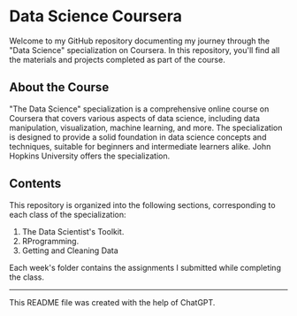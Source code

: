 # Data Science Coursera

Welcome to my GitHub repository documenting my journey through the "Data Science" specialization on Coursera. In this repository, you'll find all the materials and projects completed as part of the course.

## About the Course
"The Data Science" specialization is a comprehensive online course on Coursera that covers various aspects of data science, including data manipulation, visualization, machine learning, and more. The specialization is designed to provide a solid foundation in data science concepts and techniques, suitable for beginners and intermediate learners alike.
John Hopkins University offers the specialization. 

## Contents
This repository is organized into the following sections, corresponding to each class of the specialization:

1. The Data Scientist's Toolkit. 
2. RProgramming.
3. Getting and Cleaning Data

Each week's folder contains the assignments I submitted while completing the class.

---

This README file was created with the help of ChatGPT.
